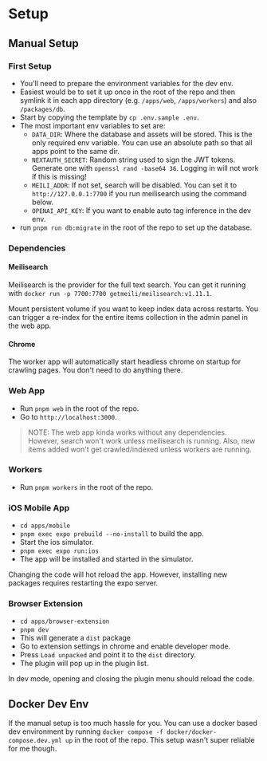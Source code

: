 # Setup

## Manual Setup
### First Setup

- You'll need to prepare the environment variables for the dev env.
- Easiest would be to set it up once in the root of the repo and then symlink it in each app directory (e.g. `/apps/web`, `/apps/workers`) and also `/packages/db`.
- Start by copying the template by `cp .env.sample .env`.
- The most important env variables to set are:
  - `DATA_DIR`: Where the database and assets will be stored. This is the only required env variable. You can use an absolute path so that all apps point to the same dir.
  - `NEXTAUTH_SECRET`: Random string used to sign the JWT tokens. Generate one with `openssl rand -base64 36`. Logging in will not work if this is missing!
  - `MEILI_ADDR`: If not set, search will be disabled. You can set it to `http://127.0.0.1:7700` if you run meilisearch using the command below.
  - `OPENAI_API_KEY`: If you want to enable auto tag inference in the dev env.
- run `pnpm run db:migrate` in the root of the repo to set up the database.

### Dependencies

#### Meilisearch

Meilisearch is the provider for the full text search. You can get it running with `docker run -p 7700:7700 getmeili/meilisearch:v1.11.1`.

Mount persistent volume if you want to keep index data across restarts. You can trigger a re-index for the entire items collection in the admin panel in the web app.

#### Chrome

The worker app will automatically start headless chrome on startup for crawling pages. You don't need to do anything there.

### Web App

- Run `pnpm web` in the root of the repo.
- Go to `http://localhost:3000`.

> NOTE: The web app kinda works without any dependencies. However, search won't work unless meilisearch is running. Also, new items added won't get crawled/indexed unless workers are running.

### Workers

- Run `pnpm workers` in the root of the repo.

### iOS Mobile App

- `cd apps/mobile`
- `pnpm exec expo prebuild --no-install` to build the app.
- Start the ios simulator.
- `pnpm exec expo run:ios`
- The app will be installed and started in the simulator.

Changing the code will hot reload the app. However, installing new packages requires restarting the expo server.

### Browser Extension

- `cd apps/browser-extension`
- `pnpm dev`
- This will generate a `dist` package
- Go to extension settings in chrome and enable developer mode.
- Press `Load unpacked` and point it to the `dist` directory.
- The plugin will pop up in the plugin list.

In dev mode, opening and closing the plugin menu should reload the code.


## Docker Dev Env

If the manual setup is too much hassle for you. You can use a docker based dev environment by running `docker compose -f docker/docker-compose.dev.yml up` in the root of the repo. This setup wasn't super reliable for me though.
